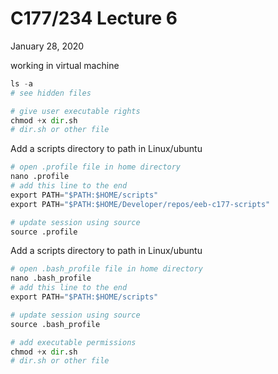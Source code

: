 # C177/234 Lecture 6
January 28, 2020

working in virtual machine

```python
ls -a
# see hidden files

# give user executable rights
chmod +x dir.sh
# dir.sh or other file
```

Add a scripts directory to path in Linux/ubuntu

```python
# open .profile file in home directory
nano .profile
# add this line to the end
export PATH="$PATH:$HOME/scripts"
export PATH="$PATH:$HOME/Developer/repos/eeb-c177-scripts"

# update session using source
source .profile
```

Add a scripts directory to path in Linux/ubuntu

```python
# open .bash_profile file in home directory
nano .bash_profile
# add this line to the end
export PATH="$PATH:$HOME/scripts"

# update session using source
source .bash_profile
```

```python
# add executable permissions
chmod +x dir.sh
# dir.sh or other file
```
